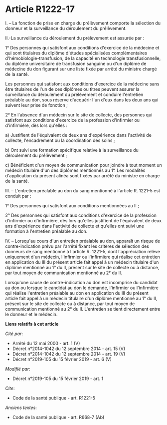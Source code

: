 # Article R1222-17

I. – La fonction de prise en charge du prélèvement comporte la sélection du donneur et la surveillance du déroulement du
prélèvement.

II.-La surveillance du déroulement du prélèvement est assurée par :

1° Des personnes qui satisfont aux conditions d'exercice de la médecine et qui sont titulaires du diplôme d'études
spécialisées complémentaires d'hémobiologie-transfusion, de la capacité en technologie transfusionnelle, du diplôme
universitaire de transfusion sanguine ou d'un diplôme de médecine du don figurant sur une liste fixée par arrêté du ministre
chargé de la santé.

Les personnes qui satisfont aux conditions d'exercice de la médecine sans être titulaires de l'un de ces diplômes ou titres
peuvent assurer la surveillance du déroulement du prélèvement et conduire l'entretien préalable au don, sous réserve
d'acquérir l'un d'eux dans les deux ans qui suivent leur prise de fonction ;

2° En l'absence d'un médecin sur le site de collecte, des personnes qui satisfont aux conditions d'exercice de la profession
d'infirmier ou d'infirmière, dès lors qu'elles :

a) Justifient de l'équivalent de deux ans d'expérience dans l'activité de collecte, l'encadrement ou la coordination des
soins ;

b) Ont suivi une formation spécifique relative à la surveillance du déroulement du prélèvement ;

c) Bénéficient d'un moyen de communication pour joindre à tout moment un médecin titulaire d'un des diplômes mentionnés au
1°. Les modalités d'application du présent alinéa sont fixées par arrêté du ministre en charge de la santé.

III. – L'entretien préalable au don du sang mentionné à l'article R. 1221-5 est conduit par :

1° Des personnes qui satisfont aux conditions mentionnées au II ;

2° Des personnes qui satisfont aux conditions d'exercice de la profession d'infirmier ou d'infirmière, dès lors qu'elles
justifient de l'équivalent de deux ans d'expérience dans l'activité de collecte et qu'elles ont suivi une formation à
l'entretien préalable au don.

IV. – Lorsqu'au cours d'un entretien préalable au don, apparaît un risque de contre-indication prévu par l'arrêté fixant les
critères de sélection des donneurs de sang mentionné à l'article R. 1221-5, dont l'appréciation relève uniquement d'un
médecin, l'infirmier ou l'infirmière qui réalise cet entretien en application du III du présent article fait appel à un
médecin titulaire d'un diplôme mentionné au 1° du II, présent sur le site de collecte ou à distance, par tout moyen de
communication mentionné au 2° du II.

Lorsqu'une cause de contre-indication au don est incomprise du candidat au don ou lorsque le candidat au don le demande,
l'infirmier ou l'infirmière qui réalise l'entretien préalable au don en application du III du présent article fait appel à un
médecin  titulaire d'un diplôme mentionné au 1° du II, présent sur le site de collecte ou à distance, par tout moyen de
communication mentionné au 2° du II. L'entretien se tient directement entre le donneur et le médecin.

**Liens relatifs à cet article**

_Cité par_:

  - Arrêté du 12 mai 2000 - art. 1 (V)
  - Décret n°2014-1042 du 12 septembre 2014 - art. 15 (V)
  - Décret n°2014-1042 du 12 septembre 2014 - art. 19 (V)
  - Décret n°2019-105 du 15 février 2019 - art. 6 (V)

_Modifié par_:

  - Décret n°2019-105 du 15 février 2019 - art. 1

_Cite_:

  - Code de la santé publique - art. R1221-5

_Anciens textes_:

  - Code de la santé publique - art. R668-7 (Ab)
